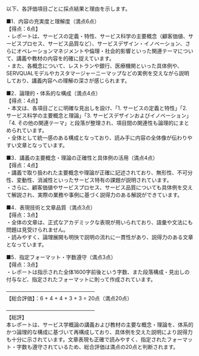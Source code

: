以下、各評価項目ごとに採点結果と理由を示します。

■1．内容の充実度と理解度（満点6点）  
【得点：6点】  
・レポートは、サービスの定義・特性、サービス科学の主要概念（顧客価値、サービスプロセス、サービス品質など）、サービスデザイン・イノベーション、さらにオペレーションマネジメントや倫理・社会的影響といった関連テーマについて、講義や教材の内容を的確に捉えています。  
・また、各概念について、レストランや銀行、医療機関といった具体例や、SERVQUALモデルやカスタマージャーニーマップなどの実例を交えながら説明しており、講義内容への理解の深さが感じられます。

■2．論理的・体系的な構成（満点4点）  
【得点：4点】  
・本文は、各項目ごとに明確な見出しを設け、「1. サービスの定義と特性」「2. サービス科学の主要概念と理論」「3. サービスデザインおよびイノベーション」「4. その他の関連テーマ」と段落が整理され、項目間の関連性も論理的にまとめられています。  
・全体として統一感のある構成となっており、読み手に内容の全体像が伝わりやすい文章となっています。

■3．講義の主要概念・理論の正確性と具体例の活用（満点4点）  
【得点：4点】  
・講義で取り扱われた主要概念や理論が正確に記述されており、無形性、不可分性、変動性、消滅性といったサービス特有の課題が説明されています。  
・さらに、顧客価値やサービスプロセス、サービス品質についても具体例を交えて解説され、実際の業務や事例に基づく説得力のある解説ができています。

■4．表現技術と文章品質（満点3点）  
【得点：3点】  
・全体の文章は、正式なアカデミックな表現が用いられており、語彙や文法にも問題は見受けられません。  
・読みやすく、論理展開も明快で説明の流れに一貫性があり、説得力のある文章となっています。

■5．指定フォーマット・字数遵守（満点3点）  
【得点：3点】  
・レポートは指示された全体1600字前後という字数、また段落構成・見出しの付与など、指定されたフォーマットに則って作成されています。

────────────────────────  
【総合評価】：6 + 4 + 4 + 3 + 3 = 20点（満点20点）

────────────────────────  
【総評】  
本レポートは、サービス学概論の講義および教材の主要な概念・理論を、体系的かつ論理的な構成に基づいて再構成しており、具体例を交えた説明により説得力も十分に示されています。文章表現も正確で読みやすく、指定されたフォーマット・字数も遵守されているため、総合評価は満点の20点と判断されます。